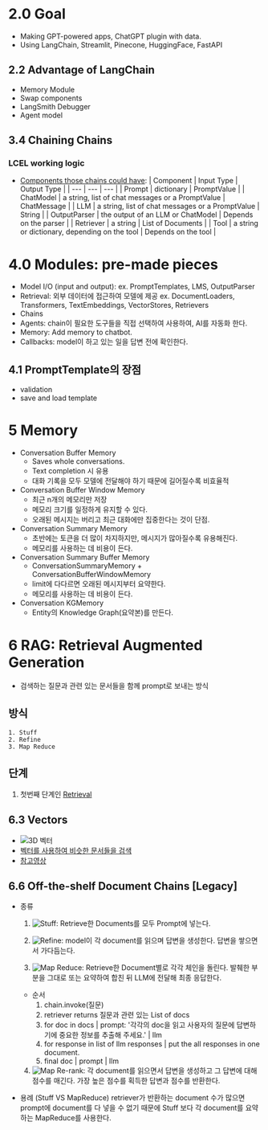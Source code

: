# 2.0 Goal

- Making GPT-powered apps, ChatGPT plugin with data.
- Using LangChain, Streamlit, Pinecone, HuggingFace, FastAPI

## 2.2 Advantage of LangChain

- Memory Module
- Swap components
- LangSmith Debugger
- Agent model

## 3.4 Chaining Chains

### LCEL working logic

- [Components those chains could have](https://python.langchain.com/docs/concepts/runnables/):
  | Component | Input Type | Output Type |
  | --- | --- | --- |
  | Prompt | dictionary | PromptValue |
  | ChatModel | a string, list of chat messages or a PromptValue | ChatMessage |
  | LLM | a string, list of chat messages or a PromptValue | String |
  | OutputParser | the output of an LLM or ChatModel | Depends on the parser |
  | Retriever | a string | List of Documents |
  | Tool | a string or dictionary, depending on the tool | Depends on the tool |

# 4.0 Modules: pre-made pieces

- Model I/O (input and output): ex. PromptTemplates, LMS, OutputParser
- Retrieval: 외부 데이터에 접근하여 모델에 제공 ex. DocumentLoaders, Transformers, TextEmbeddings, VectorStores, Retrievers
- Chains
- Agents: chain이 필요한 도구들을 직접 선택하여 사용하여, AI를 자동화 한다.
- Memory: Add memory to chatbot.
- Callbacks: model이 하고 있는 일을 답변 전에 확인한다.

## 4.1 PromptTemplate의 장점

- validation
- save and load template

# 5 Memory

- Conversation Buffer Memory
  - Saves whole conversations.
  - Text completion 시 유용
  - 대화 기록을 모두 모델에 전달해야 하기 때문에 길어질수록 비효율적
- Conversation Buffer Window Memory
  - 최근 n개의 메모리만 저장
  - 메모리 크기를 일정하게 유지할 수 있다.
  - 오래된 메시지는 버리고 최근 대화에만 집중한다는 것이 단점.
- Conversation Summary Memory
  - 초반에는 토큰을 더 많이 차지하지만, 메시지가 많아질수록 유용해진다.
  - 메모리를 사용하는 데 비용이 든다.
- Conversation Summary Buffer Memory
  - ConversationSummaryMemory + ConversationBufferWindowMemory
  - limit에 다다르면 오래된 메시지부터 요약한다.
  - 메모리를 사용하는 데 비용이 든다.
- Conversation KGMemory
  - Entity의 Knowledge Graph(요약본)를 만든다.

# 6 RAG: Retrieval Augmented Generation

- 검색하는 질문과 관련 있는 문서들을 함께 prompt로 보내는 방식

## 방식

    1. Stuff
    2. Refine
    3. Map Reduce

## 단계

1. 첫번째 단계인 [Retrieval](https://python.langchain.com/v0.1/assets/images/data_connection-95ff2033a8faa5f3ba41376c0f6dd32a.jpg)

## 6.3 Vectors

- ![3D 벡터](../../Downloads/vector_plot.png)
- [벡터를 사용하여 비슷한 문서들을 검색](https://turbomaze.github.io/word2vecjson/)
- [참고영상](https://www.youtube.com/watch?v=2eWuYf-aZE4&t=16s)

## 6.6 Off-the-shelf Document Chains [Legacy]

- 종류

  1. ![Stuff](https://python.langchain.com.cn/assets/images/stuff-f51054532840dfb3cbdf86670b48ac7f.jpg): Retrieve한 Documents를 모두 Prompt에 넣는다.

  2. ![Refine](https://python.langchain.com.cn/assets/images/refine-42297d920f42e9988a3e53982f8e83d6.jpg): model이 각 document를 읽으며 답변을 생성한다. 답변을 쌓으면서 가다듬는다.

  3. ![Map Reduce](https://python.langchain.com.cn/assets/images/map_reduce-aa3ba13ab16536d9f9e046276bd83dd2.jpg): Retrieve한 Document별로 각각 체인을 돌린다. 발췌한 부분을 그대로 또는 요약하여 합친 뒤 LLM에 전달해 최종 응답한다.

  - 순서
    1. chain.invoke(질문)
    2. retriever returns 질문과 관련 있는 List of docs
    3. for doc in docs | prompt: '각각의 doc을 읽고 사용자의 질문에 답변하기에 중요한 정보를 추출해 주세요.' | llm
    4. for response in list of llm responses | put the all responses in one document.
    5. final doc | prompt | llm

  4. ![Map Re-rank](https://python.langchain.com.cn/assets/images/map_rerank-3aeb2ae5718693e009aef486ff0e4365.jpg): 각 document를 읽으면서 답변을 생성하고 그 답변에 대해 점수를 매긴다. 가장 높은 점수를 획득한 답변과 점수를 반환한다.

- 용례 (Stuff VS MapReduce)
  retriever가 반환하는 document 수가 많으면 prompt에 document를 다 넣을 수 없기 때문에 Stuff 보다 각 document를 요약하는 MapReduce를 사용한다.
